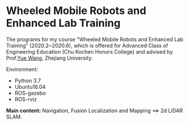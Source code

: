 # Wheeled Mobile Robots and Enhanced Lab Training
The programs for my course "Wheeled Mobile Robots and Enhanced Lab Training" (2020.2~2020.6), which is offered for Advanced Class of Engineering Education (Chu Kochen Honors College) and advised by Prof.[Yue Wang](https://ywang-zju.github.io/), Zhejiang University.
  
Environment:
- Python 3.7
- Ubuntu16.04
- ROS-gazebo
- ROS-rviz


**Main content:** Navigation, Fusion Localization and Mapping ==> 2d LiDAR SLAM.
